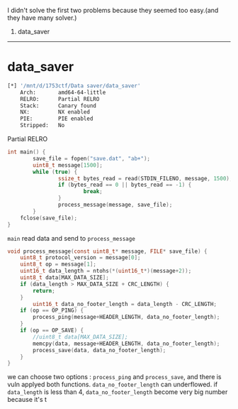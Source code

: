 I didn't solve the first two problems because they seemed too easy.(and they have many solver.)

1. data_saver

---
# data_saver

```bash
[*] '/mnt/d/1753ctf/Data saver/data_saver'
    Arch:       amd64-64-little
    RELRO:      Partial RELRO
    Stack:      Canary found
    NX:         NX enabled
    PIE:        PIE enabled
    Stripped:   No
```

Partial RELRO

```C
int main() {
        save_file = fopen("save.dat", "ab+");
        uint8_t message[1500];
        while (true) {
                ssize_t bytes_read = read(STDIN_FILENO, message, 1500);
                if (bytes_read == 0 || bytes_read == -1) {
                        break;
                }
                process_message(message, save_file);
        }
	fclose(save_file);
}
```

`main` read data and send to `process_message`

```C
void process_message(const uint8_t* message, FILE* save_file) {
	uint8_t protocol_version = message[0];
	uint8_t op = message[1];
	uint16_t data_length = ntohs(*(uint16_t*)(message+2));
	uint8_t data[MAX_DATA_SIZE];
	if (data_length > MAX_DATA_SIZE + CRC_LENGTH) {
		return;
	}
        uint16_t data_no_footer_length = data_length - CRC_LENGTH;
	if (op == OP_PING) {
		process_ping(message+HEADER_LENGTH, data_no_footer_length);
	}
	if (op == OP_SAVE) {
		//uint8_t data[MAX_DATA_SIZE];
		memcpy(data, message+HEADER_LENGTH, data_no_footer_length);
		process_save(data, data_no_footer_length);
	}
}
```

we can choose two options : `process_ping` and `process_save`, and there is vuln applyed both functions. `data_no_footer_length` can underflowed. if `data_length` is less than 4, `data_no_footer_length` become very big number because it's t